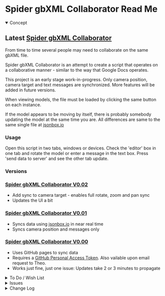 <span style=display:none; >[You are now in a GitHub source code view - click this link to view Read Me file as a web page]( https://www.ladybug.tools/spider-gbxml-tools/#sandbox/spider-gbxml-collaborator//README.md "View file as a web page." ) </span>


# Spider gbXML Collaborator Read Me


<details open >

<summary>Concept</summary>


## Latest [Spider gbXML Collaborator]( https://www.ladybug.tools/spider-gbxml-tools/sandbox/spider-gbxml-collaborator/v-0-02/spider-gbxml-collaborator.html )

From time to time several people may need to collaborate on the same gbXML file.

Spider gbXML Collaborator is an attempt to create a script that operates on a collaborative manner - similar to the way that Google Docs operates.

This project is an early stage work-in-progress. Only camera position, camera target and text messages are synchronized. More features will be added in future versions.

When viewing models, the file must be loaded by clicking the same button on each instance.

If the model appears to be moving by itself, there is probably somebody updating the model at the same time you are. All differences are same to the same single file at [jsonbox.io]( https://jsonbox.io/ )


### Usage

Open this script in two tabs, windows or devices. Check the 'editor' box in one tab and rotate the model or enter a message in the text box. Press 'send data to server' and see the other tab update.

### Versions

### [Spider gbXML Collaborator V0.02]( https://www.ladybug.tools/spider-gbxml-tools/sandbox/spider-gbxml-collaborator/v-0-02/spider-gbxml-collaborator.html )

* Add sync to camera target - enables full rotate, zoom and pan sync
* Updates the UI a bit

### [Spider gbXML Collaborator V0.01]( https://www.ladybug.tools/spider-gbxml-tools/sandbox/spider-gbxml-collaborator/v-0-01/spider-gbxml-collaborator.html )

* Syncs data using [jsonbox.io]( https://jsonbox.io/ ) in near real time
* Syncs camera position and messages only

### [Spider gbXML Collaborator V0.00]( https://www.ladybug.tools/spider-gbxml-tools/sandbox/spider-gbxml-collaborator/v-0-00/spider-gbxml-collaborator.html )

* Uses GitHub pages to sync data
* Requires a [GitHub Personal Access Token]( https://help.github.com/en/github/authenticating-to-github/creating-a-personal-access-token-for-the-command-line ). Also vailable upon email request to Theo.
* Works just fine, just one issue: Updates take 2 or 3 minutes to propagate


</details>

<details>

<summary>To Do / Wish List</summary>

* 2019-10-25 ~ Theo ~ Add camera 'tweeing' - smooth transitions between camera positions
* 2019-10-25 ~ Theo ~ Add user details such as IP address or Lat/Lon
* 2019-10-25 ~ Theo ~ Add currently loaded URL is synchronized
* 2019-10-25 ~ Theo ~ Allow multiple users to load the same file from disk and keep views in sync

</details>

<details>

<summary>Issues</summary>


</details>

<details>

<summary>Change Log</summary>

### 2019-10-25 ~ Theo

SGC v0.02

* F: Add sync camera target
* C: Rename "editor" to "Follow the leader" and tooltip "Uncheck to gain control of the view"

### 2019-10-24 ~ Theo

* F - First commit

</details>
